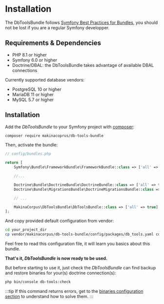 # Installation

The DbToolsBundle follows [Symfony Best Practices for Bundles](https://symfony.com/doc/current/bundles/best_practices.html),
you should not be lost if you are a regular Symfony developper.

## Requirements & Dependencies

- PHP 8.1 or higher
- Symfony 6.0 or higher
- Doctrine/DBAL: the DbToolsBundle takes advantage of available DBAL connections

Currently supported database vendors:

- PostgreSQL 10 or higher
- MariaDB 11 or higher
- MySQL 5.7 or higher

## Installation

Add the *DbToolsBundle* to your Symfony project with [composer](https://getcomposer.org):

```sh
composer require makinacoprus/db-tools-bundle
```

Then, activate the bundle:

```php
// config/bundles.php

return [
    Symfony\Bundle\FrameworkBundle\FrameworkBundle::class => ['all' => true],

    //...

    Doctrine\Bundle\DoctrineBundle\DoctrineBundle::class => ['all' => true],
    Doctrine\Bundle\MigrationsBundle\DoctrineMigrationsBundle::class => ['all' => true],

    // ...

    MakinaCorpus\DbToolsBundle\DbToolsBundle::class => ['all' => true], // [!code ++]
];
```

And copy provided default configuration from vendor:

```sh
cd your_project_dir
cp vendor/makinacorpus/db-tools-bundle/config/packages/db_tools.yaml config/packages/.
```

Feel free to read this configuration file, it will learn you basics about this bundle.

**That's it, *DbToolsBundle* is now ready to be used.**

But before starting to use it, just check the *DbToolsBundle* can find backup and restore binaries for
your(s) doctrine connection(s):

```sh
php bin/console db-tools:check
```

:::tip
If this command returns errors, get to the [binaries configuration section](/introduction/configuration#binaries)
to understand how to solve them.
:::

